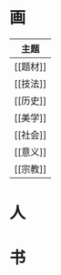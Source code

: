 # 画
| 主题     |
| -------- |
| [[题材]] |
| [[技法]] |
| [[历史]] |
| [[美学]] |
| [[社会]] |
| [[意义]] |
| [[宗教]] |

# 人
# 书